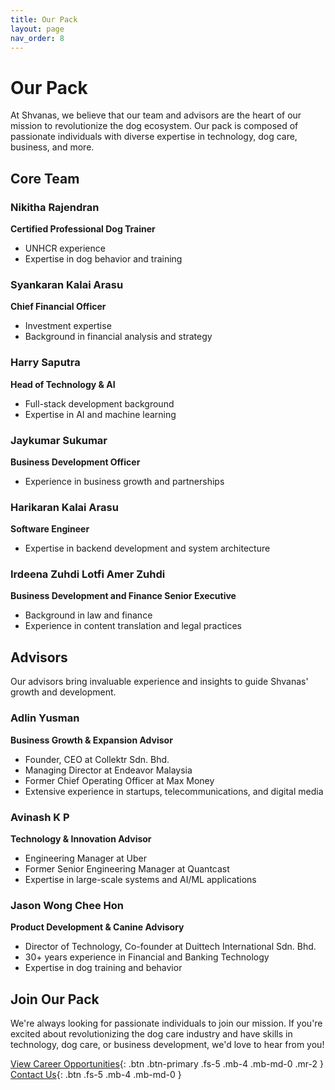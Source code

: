 ```yaml
---
title: Our Pack
layout: page
nav_order: 8
---
```


# Our Pack

At Shvanas, we believe that our team and advisors are the heart of our mission to revolutionize the dog ecosystem. Our pack is composed of passionate individuals with diverse expertise in technology, dog care, business, and more.

## Core Team

### Nikitha Rajendran

**Certified Professional Dog Trainer**

- UNHCR experience
- Expertise in dog behavior and training

### Syankaran Kalai Arasu

**Chief Financial Officer**

- Investment expertise
- Background in financial analysis and strategy

### Harry Saputra

**Head of Technology & AI**

- Full-stack development background
- Expertise in AI and machine learning

### Jaykumar Sukumar

**Business Development Officer**

- Experience in business growth and partnerships

### Harikaran Kalai Arasu

**Software Engineer**

- Expertise in backend development and system architecture

### Irdeena Zuhdi Lotfi Amer Zuhdi

**Business Development and Finance Senior Executive**

- Background in law and finance
- Experience in content translation and legal practices

## Advisors

Our advisors bring invaluable experience and insights to guide Shvanas' growth and development.

### Adlin Yusman

**Business Growth & Expansion Advisor**

- Founder, CEO at Collektr Sdn. Bhd.
- Managing Director at Endeavor Malaysia
- Former Chief Operating Officer at Max Money
- Extensive experience in startups, telecommunications, and digital media

### Avinash K P

**Technology & Innovation Advisor**

- Engineering Manager at Uber
- Former Senior Engineering Manager at Quantcast
- Expertise in large-scale systems and AI/ML applications

### Jason Wong Chee Hon

**Product Development & Canine Advisory**

- Director of Technology, Co-founder at Duittech International Sdn. Bhd.
- 30+ years experience in Financial and Banking Technology
- Expertise in dog training and behavior

## Join Our Pack

We're always looking for passionate individuals to join our mission. If you're excited about revolutionizing the dog care industry and have skills in technology, dog care, or business development, we'd love to hear from you!

[View Career Opportunities](careers.html){: .btn .btn-primary .fs-5 .mb-4 .mb-md-0 .mr-2 }
[Contact Us](contact.html){: .btn .fs-5 .mb-4 .mb-md-0 }
